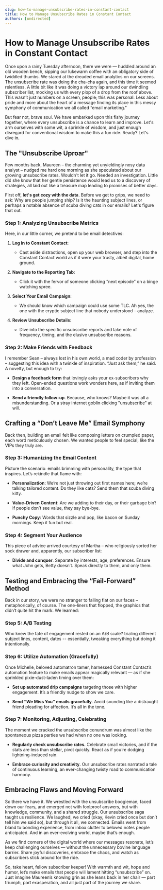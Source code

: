 ```yaml
---
slug: how-to-manage-unsubscribe-rates-in-constant-contact
title: How to Manage Unsubscribe Rates in Constant Contact
authors: [undirected]
---
```



# How to Manage Unsubscribe Rates in Constant Contact

Once upon a rainy Tuesday afternoon, there we were — huddled around an old wooden bench, sipping our lukewarm coffee with an obligatory side of twiddled thumbs. We stared at the dreaded email analytics on our screens. The unsubscribe rate was doing the cha-cha again, and this time it seemed relentless. A little bit like it was doing a victory lap around our dwindling subscriber list, mocking us with every plop of a drop from the roof above. This wasn’t just numbers on a screen, people; this was personal. Less about pride and more about the heart of a message finding its place in this messy symphony of communication we all called “email marketing.”

But fear not, brave soul. We have embarked upon this fishy journey together, where every unsubscribe is a chance to learn and improve. Let's arm ourselves with some wit, a sprinkle of wisdom, and just enough disregard for conventional wisdom to make this a fun ride. Ready? Let's dive in.

## The "Unsubscribe Uproar"

Few months back, Maureen – the charming yet unyieldingly nosy data analyst – nudged me hard one morning as she speculated about our growing unsubscribe rates. Wouldn't let it go. Needed an investigation. Little did she know that her gentle persistence would lead us to a discovery of strategies, all laid out like a treasure map leading to promises of better days.

First off, **let's get cozy with the data**. Before we get to grips, we need to ask: Why are people jumping ship? Is it the haunting subject lines, or perhaps a notable absence of scuba diving cats in our emails? Let's figure that out.

### Step 1: Analyzing Unsubscribe Metrics

Here, in our little corner, we pretend to be email detectives:

1. **Log in to Constant Contact**:
   - Cast aside distractions, open up your web browser, and step into the Constant Contact world as if it were your trusty, albeit digital, home ground.

2. **Navigate to the Reporting Tab**:
   - Click it with the fervor of someone clicking “next episode” on a binge watching spree.

3. **Select Your Email Campaign**:
   - We should know which campaign could use some TLC. Ah yes, the one with the cryptic subject line that nobody understood – analyze.

4. **Review Unsubscribe Details**:
   - Dive into the specific unsubscribe reports and take note of frequency, timing, and the elusive unsubscribe reasons.

### Step 2: Make Friends with Feedback

I remember Sean – always lost in his own world, a mad coder by profession – suggesting this idea with a twinkle of inspiration. “Just ask them,” he said. A novelty, but enough to try:

- **Design a feedback form** that lovingly asks your ex-subscribers why they left. Open-ended questions work wonders here, as if inviting them into a conversation.

- **Send a friendly follow-up**. Because, who knows? Maybe it was all a misunderstanding. Or a stray internet goblin clicking "unsubscribe" at will.

## Crafting a “Don’t Leave Me” Email Symphony

Back then, building an email felt like composing letters on crumpled paper, each word meticulously chosen. We wanted people to feel special, like the VIPs they truly are.

### Step 3: Humanizing the Email Content

Picture the scenario: emails brimming with personality, the type that inspires. Let’s rekindle that flame with:

- **Personalization**: We’re not just throwing out first names here; we’re talking tailored content. Do they like cats? Send them that scuba diving kitty.

- **Value-Driven Content**: Are we adding to their day, or their garbage bin? If people don’t see value, they say bye-bye. 

- **Punchy Copy**: Words that sizzle and pop, like bacon on Sunday mornings. Keep it fun but real.

### Step 4: Segment Your Audience

This piece of advice arrived courtesy of Martha – who religiously sorted her sock drawer and, apparently, our subscriber list:

- **Divide and conquer**. Separate by interests, age, preferences. Ensure what John gets, Betty doesn’t. Speak directly to them, and only them.

## Testing and Embracing the “Fail-Forward” Method

Back in our story, we were no stranger to falling flat on our faces – metaphorically, of course. The one-liners that flopped, the graphics that didn’t quite hit the mark. We learned:

### Step 5: A/B Testing

Who knew the fate of engagement rested on an A/B scale? trialing different subject lines, content, dates -- essentially, tweaking everything but doing it intentionally. 

### Step 6: Utilize Automation (Gracefully)

Once Michelle, beloved automatron tamer, harnessed Constant Contact’s automation feature to make emails appear magically relevant — as if she sprinkled pixie-dust-laden timing over them:

- **Set up automated drip campaigns** targeting those with higher engagement. It’s a friendly nudge to show we care.

- **Send “We Miss You” emails gracefully**. Avoid sounding like a distraught friend pleading for affection. It’s all in the tone.

### Step 7: Monitoring, Adjusting, Celebrating

The moment we cracked the unsubscribe conundrum was almost like the spontaneous pizza parties we had when no one was looking. 

- **Regularly check unsubscribe rates**. Celebrate small victories, and if the stats are less than stellar, pivot quickly. React as if you’re dodging lightning-induced rain.

- **Embrace curiosity and creativity**. Our unsubscribe rates narrated a tale of continuous learning, an ever-changing twisty road to communication harmony.

## Embracing Flaws and Moving Forward

So there we have it. We wrestled with the unsubscribe boogieman, faced down our fears, and emerged not with foolproof answers, but with knowledge, community, and a shared struggle. Our unsubscribe saga taught us resilience. We laughed, we cried (okay, Kevin cried once but don’t tell him we said so), but through it all, we connected. Emails went from bland to bonding experience, from inbox clutter to beloved notes people anticipated. And in an ever-evolving world, maybe that’s enough.

As we find corners of the digital world where our messages resonate, let’s keep challenging ourselves — without the unnecessary bovine language barrier. Share joyful discoveries, embrace the chaos, and watch as subscribers stick around for the ride.

So, take heart, fellow subscriber keeper! With warmth and wit, hope and humor, let’s make emails that people will lament hitting “unsubscribe” on. Just imagine Maureen’s knowing grin as she leans back in her chair — part triumph, part exasperation, and all just part of the journey we share.